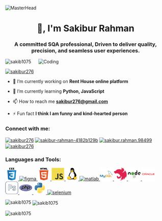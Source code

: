![MasterHead](https://user-images.githubusercontent.com/74038190/241765440-80728820-e06b-4f96-9c9e-9df46f0cc0a5.gif)
<h1 align="center">👋, I'm Sakibur Rahman</h1>
<h3 align="center">A committed SQA professional, Driven to deliver quality, precision, and seamless user experiences.</h3>
<img align="right" alt="Coding" width="400" src="https://encrypted-tbn0.gstatic.com/images?q=tbn:ANd9GcRoybVqdo_jJjYKcx0WjOAfWOlfvBl0EeGloZEXwXlg7g&s">


<p align="left"> <img src="https://komarev.com/ghpvc/?username=sakib1075&label=Profile%20views&color=0e75b6&style=flat" alt="sakib1075" /> </p>

<p align="left"> <a href="https://twitter.com/sakibur276" target="blank"><img src="https://img.shields.io/twitter/follow/sakibur276?logo=twitter&style=for-the-badge" alt="sakibur276" /></a> </p>

- 🔭 I’m currently working on **Rent House online platform**

- 🌱 I’m currently learning **Python, JavaScript**

- 📫 How to reach me **sakibur276@gmail.com**

- ⚡ Fun fact **I think I am funny and kind-hearted person**

<h3 align="left">Connect with me:</h3>
<p align="left">
<a href="https://twitter.com/sakibur276" target="blank"><img align="center" src="https://raw.githubusercontent.com/rahuldkjain/github-profile-readme-generator/master/src/images/icons/Social/twitter.svg" alt="sakibur276" height="30" width="40" /></a>
<a href="https://linkedin.com/in/sakibur-rahman-4182b129b" target="blank"><img align="center" src="https://raw.githubusercontent.com/rahuldkjain/github-profile-readme-generator/master/src/images/icons/Social/linked-in-alt.svg" alt="sakibur-rahman-4182b129b" height="30" width="40" /></a>
<a href="https://fb.com/sakibur.rahman.98499" target="blank"><img align="center" src="https://raw.githubusercontent.com/rahuldkjain/github-profile-readme-generator/master/src/images/icons/Social/facebook.svg" alt="sakibur.rahman.98499" height="30" width="40" /></a>
<a href="https://instagram.com/sakibur276" target="blank"><img align="center" src="https://raw.githubusercontent.com/rahuldkjain/github-profile-readme-generator/master/src/images/icons/Social/instagram.svg" alt="sakibur276" height="30" width="40" /></a>
</p>

<h3 align="left">Languages and Tools:</h3>
<p align="left"> <a href="https://www.w3schools.com/css/" target="_blank" rel="noreferrer"> <img src="https://raw.githubusercontent.com/devicons/devicon/master/icons/css3/css3-original-wordmark.svg" alt="css3" width="40" height="40"/> </a> <a href="https://www.figma.com/" target="_blank" rel="noreferrer"> <img src="https://www.vectorlogo.zone/logos/figma/figma-icon.svg" alt="figma" width="40" height="40"/> </a> <a href="https://www.w3.org/html/" target="_blank" rel="noreferrer"> <img src="https://raw.githubusercontent.com/devicons/devicon/master/icons/html5/html5-original-wordmark.svg" alt="html5" width="40" height="40"/> </a> <a href="https://developer.mozilla.org/en-US/docs/Web/JavaScript" target="_blank" rel="noreferrer"> <img src="https://raw.githubusercontent.com/devicons/devicon/master/icons/javascript/javascript-original.svg" alt="javascript" width="40" height="40"/> </a> <a href="https://www.linux.org/" target="_blank" rel="noreferrer"> <img src="https://raw.githubusercontent.com/devicons/devicon/master/icons/linux/linux-original.svg" alt="linux" width="40" height="40"/> </a> <a href="https://www.mathworks.com/" target="_blank" rel="noreferrer"> <img src="https://upload.wikimedia.org/wikipedia/commons/2/21/Matlab_Logo.png" alt="matlab" width="40" height="40"/> </a> <a href="https://www.mysql.com/" target="_blank" rel="noreferrer"> <img src="https://raw.githubusercontent.com/devicons/devicon/master/icons/mysql/mysql-original-wordmark.svg" alt="mysql" width="40" height="40"/> </a> <a href="https://nestjs.com/" target="_blank" rel="noreferrer"> <img src="https://raw.githubusercontent.com/devicons/devicon/master/icons/nestjs/nestjs-plain.svg" alt="nestjs" width="40" height="40"/> </a> <a href="https://nodejs.org" target="_blank" rel="noreferrer"> <img src="https://raw.githubusercontent.com/devicons/devicon/master/icons/nodejs/nodejs-original-wordmark.svg" alt="nodejs" width="40" height="40"/> </a> <a href="https://www.oracle.com/" target="_blank" rel="noreferrer"> <img src="https://raw.githubusercontent.com/devicons/devicon/master/icons/oracle/oracle-original.svg" alt="oracle" width="40" height="40"/> </a> <a href="https://www.photoshop.com/en" target="_blank" rel="noreferrer"> <img src="https://raw.githubusercontent.com/devicons/devicon/master/icons/photoshop/photoshop-line.svg" alt="photoshop" width="40" height="40"/> </a> <a href="https://www.php.net" target="_blank" rel="noreferrer"> <img src="https://raw.githubusercontent.com/devicons/devicon/master/icons/php/php-original.svg" alt="php" width="40" height="40"/> </a> <a href="https://www.python.org" target="_blank" rel="noreferrer"> <img src="https://raw.githubusercontent.com/devicons/devicon/master/icons/python/python-original.svg" alt="python" width="40" height="40"/> </a> <a href="https://www.selenium.dev" target="_blank" rel="noreferrer"> <img src="https://raw.githubusercontent.com/detain/svg-logos/780f25886640cef088af994181646db2f6b1a3f8/svg/selenium-logo.svg" alt="selenium" width="40" height="40"/> </a> </p>

<p><img align="left" src="https://github-readme-stats.vercel.app/api/top-langs?username=sakib1075&show_icons=true&locale=en&layout=compact" alt="sakib1075" /></p>

<p>&nbsp;<img align="center" src="https://github-readme-stats.vercel.app/api?username=sakib1075&show_icons=true&locale=en" alt="sakib1075" /></p>

<p><img align="center" src="https://github-readme-streak-stats.herokuapp.com/?user=sakib1075&" alt="sakib1075" /></p>

